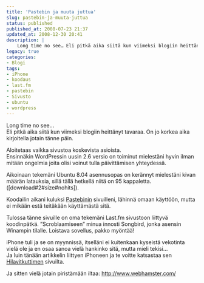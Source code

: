 ```yaml
---
title: 'Pastebin ja muuta juttua'
slug: pastebin-ja-muuta-juttua
status: published
published_at: 2008-07-23 21:37
updated_at: 2008-12-30 20:41
description: |
    Long time no see… Eli pitkä aika siitä kun viimeksi blogiin heittänyt tavaraa. On jo korkea aika kirjoitella jotain tänne päin. Aloitetaas vaikka sivustoa koskevista asioista. Ensinnäkin WordPressin uusin 2.6 versio on toiminut mielestäni hyvin ilman mitään ongelmia joita olisi voinut tulla päivittämisen yhteydessä. Aikoinaan tekemäni Ubuntu 8.04 asennusopas on kerännyt mielestäni kivan määrän latauksia,… Jatka lukemista Pastebin ja muuta juttua
legacy: true
categories:
- Blogi
tags:
- iPhone
- koodaus
- last.fm
- pastebin
- Sivusto
- ubuntu
- wordpress
---
```


<p>Long time no see&#8230;<br />
 Eli pitkä aika siitä kun viimeksi blogiin heittänyt tavaraa. On jo korkea aika kirjoitella jotain tänne päin.</p>
<p>Aloitetaas vaikka sivustoa koskevista asioista.<br />
 Ensinnäkin WordPressin uusin 2.6 versio on toiminut mielestäni hyvin ilman mitään ongelmia joita olisi voinut tulla päivittämisen yhteydessä.</p>
<p>Aikoinaan tekemäni Ubuntu 8.04 asennusopas on kerännyt mielestäni kivan määrän latauksia, sillä tällä hetkellä niitä on 95 kappaletta. ([download#2#size#nohits]).</p>
<p>Koodailin aikani kuluksi <a href="https://markokaartinen.net/paste/">Pastebinin</a> sivuilleni, lähinnä omaan käyttöön, mutta ei mikään estä teitäkään käyttämästä sitä.</p>
<p>Tulossa tänne sivuille on oma tekemäni Last.fm sivustoon liittyvä koodinpätkä. &#8221;Scroblaamiseen&#8221; minua innosti Songbird, jonka asensin Winampin tilalle. Loistava sovellus, pakko myöntää!</p>
<p>iPhone tuli ja se on myynnissä, itselläni ei kuitenkaan kyseistä vekotinta vielä ole ja en osaa sanoa vielä hankinko sitä, mutta mieli tekisi&#8230;<br />
 Ja luin tänään artikkelin liittyen iPhoneen ja te voitte katsastaa sen <a href="http://www.hilavitkutin.com/2008/07/23/lukitsemattoman-3g-iphonen-ostaminen-ei-onnistunut-italiassakaan/" target="_blank">Hilavitkuttimen</a> sivuilta.</p>
<p>Ja sitten vielä jotain piristämään iltaa: <a href="http://www.webhamster.com/" target="_blank">http://www.webhamster.com/</a></p>